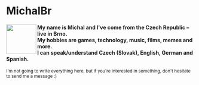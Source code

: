 <h1>MichalBr</h1>
<img width=80 height=80 align="left" src="https://lh3.googleusercontent.com/drive-viewer/AFDK6gMkXtzNfbGpK_-jNHYyCoFNeuK4zhtNbxUP_VrzpuAkkzKuFaMYDeQjJ-tulEihEr_vovhHrw1LLuLGSNmme3kEhFxF4A=w1920-h961"></img>
<b>
My name is Michal and I've come from the Czech Republic – live in Brno.<br>
My hobbies are games, technology, music, films, memes and more.<br>
I can speak/understand Czech (Slovak), English, German and Spanish.<br></b>
<br><small>I'm not going to write everything here, but if you're interested in something, don't hesitate to send me a message :)</small>
